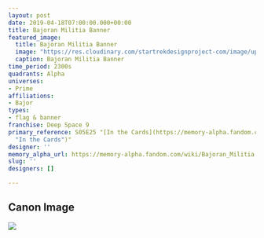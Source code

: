 ```yaml
---
layout: post
date: 2019-04-18T07:00:00.000+00:00
title: Bajoran Militia Banner
featured_image:
  title: Bajoran Militia Banner
  image: "https://res.cloudinary.com/startrekdesignproject-com/image/upload/v1592611882/BajoranMilitiaBanner2.png"
  caption: Bajoran Militia Banner
time_period: 2300s
quadrants: Alpha
universes:
- Prime
affiliations:
- Bajor
types:
- flag & banner
franchise: Deep Space 9
primary_reference: S05E25 "[In the Cards](https://memory-alpha.fandom.com/wiki/In_the_Cards
  "In the Cards")"
designer: ''
memory_alpha_url: https://memory-alpha.fandom.com/wiki/Bajoran_Militia
slug: ''
designers: []

---
```

## Canon Image

![](https://res.cloudinary.com/startrekdesignproject-com/image/upload/v1555636424/BajoranMilitiaBanner.1.jpg)